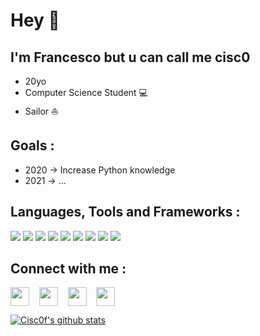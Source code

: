 # Hey 👋


## I'm Francesco but u can call me **cisc0** 

* 20yo 
* Computer Science Student 💻
* Sailor ⛵️

## **Goals :**

* 2020 -> Increase Python knowledge
* 2021 -> ...

## **Languages, Tools and Frameworks :**
<img src="https://www.vectorlogo.zone/logos/git-scm/git-scm-ar21.svg" />
<img src="https://www.vectorlogo.zone/logos/w3_html5/w3_html5-ar21.svg" />
<img src="https://www.vectorlogo.zone/logos/visualstudio_code/visualstudio_code-ar21.svg" />
<img src="https://www.vectorlogo.zone/logos/python/python-ar21.svg" />
<img src="https://www.vectorlogo.zone/logos/nodejs/nodejs-ar21.svg" />
<img src="https://www.vectorlogo.zone/logos/javascript/javascript-ar21.svg" />
<img src="https://www.vectorlogo.zone/logos/amazon_aws/amazon_aws-ar21.svg" />
<img src="https://www.vectorlogo.zone/logos/firebase/firebase-ar21.svg" />
<img src="https://www.vectorlogo.zone/logos/swift/swift-ar21.svg" />

## **Connect with me :**


<a href="https://www.instagram.com/francescocoacci/" target="blank"><img align="center" src="https://cdn.jsdelivr.net/npm/simple-icons@3.0.1/icons/instagram.svg" height="30" width="30" /></a> &nbsp;&nbsp;
<a href="https://twitter.com/francescocoacci" target="blank"><img align="center" src="https://cdn.jsdelivr.net/npm/simple-icons@3.0.1/icons/twitter.svg" height="30" width="30" /></a> &nbsp;&nbsp;
<a href="https://www.facebook.com/francesco.coacci.54" target="blank"><img align="center" src="https://cdn.jsdelivr.net/npm/simple-icons@3.0.1/icons/facebook.svg" height="30" width="30" /></a> &nbsp;&nbsp;
<a href="mailto:francesco@coacci.it" target="blank"><img align="center" src="https://cdn.jsdelivr.net/npm/simple-icons@3.0.1/icons/mail-dot-ru.svg" height="30" width="30" /></a> &nbsp;&nbsp;


[![Cisc0f's github stats](https://github-readme-stats.vercel.app/api?username=cisc0f&show_icons=true&theme=dark)](https://github.com/cisc0f/github-readme-stats)
